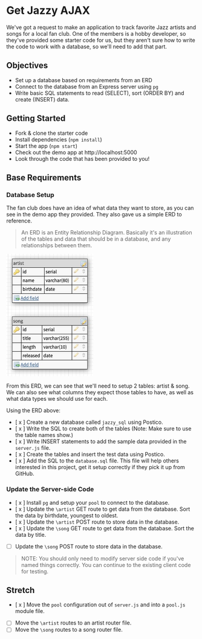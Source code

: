 # Get Jazzy AJAX

We've got a request to make an application to track favorite Jazz artists and songs for a local fan club. One of the members is a hobby developer, so they've provided some starter code for us, but they aren't sure how to write the code to work with a database, so we'll need to add that part.

## Objectives

- Set up a database based on requirements from an ERD
- Connect to the database from an Express server using `pg`
- Write basic SQL statements to read (SELECT), sort (ORDER BY) and create (INSERT) data.

## Getting Started

- Fork & clone the starter code
- Install dependencies (`npm install`)
- Start the app (`npm start`)
- Check out the demo app at http://localhost:5000
- Look through the code that has been provided to you!

## Base Requirements

### Database Setup

The fan club does have an idea of what data they want to store, as you can see in the demo app they provided. They also gave us a simple ERD to reference.

> An ERD is an Entity Relationship Diagram. Basically it's an illustration of the tables and data that should be in a database, and any relationships between them.

![ERD](images/jazzy_erd.jpg)

From this ERD, we can see that we'll need to setup 2 tables: artist & song. We can also see what columns they expect those tables to have, as well as what data types we should use for each.

Using the ERD above:

- [ x ] Create a new database called `jazzy_sql` using Postico.
- [ x ] Write the SQL to create both of the tables (Note: Make sure to use the table names show.)
- [ x ] Write INSERT statements to add the sample data provided in the `server.js` file.
- [ x ] Create the tables and insert the test data using Postico.
- [ x ] Add the SQL to the `database.sql` file. This file will help others interested in this project, get it setup correctly if they pick it up from GitHub.

### Update the Server-side Code

- [ x ] Install `pg` and setup your `pool` to connect to the database.
- [ x ] Update the `\artist` GET route to get data from the database. Sort the data by birthdate, youngest to oldest.
- [ x ] Update the `\artist` POST route to store data in the database.
- [ x ] Update the `\song` GET route to get data from the database. Sort the data by title.
- [ ] Update the `\song` POST route to store data in the database.

> NOTE: You should only need to modify server side code if you've named things correctly. You can continue to the existing client code for testing.

## Stretch

- [ x ] Move the `pool` configuration out of `server.js` and into a `pool.js` module file.
- [ ] Move the `\artist` routes to an artist router file.
- [ ] Move the `\song` routes to a song router file.
